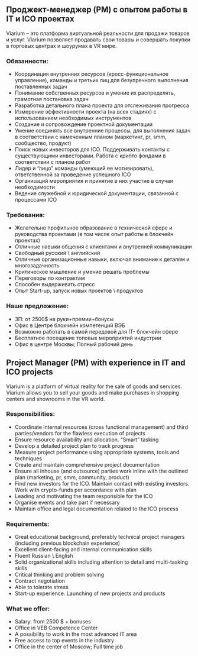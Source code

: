 ## Проджект-менеджер (PM) с опытом работы в IT и ICO проектах 

Viarium – это платформа виртуальной реальности для продажи товаров и услуг. Viarium позволяет продавать свои товары и совершать покупки в торговых центрах и шоурумах в VR мире.

### Обязанности:
- Координация внутренних ресурсов (кросс-функциональное управление), команды и третьих лиц  для безупречного выполнения поставленных задач 
- Понимание собственных ресурсов и умение их распределять, грамотная постановка задач
- Разработка детального плана проекта для отслеживания прогресса
- Измерение эффективности проекта (на всех стадиях) с использованием необходимых инструментов
- Создание и сопровождение проектной документации
- Умение соединять все внутренние процессы, для выполнения задач в соответствии с намеченным планом (маркетинг, pr, smm, сообщество, продукт)
- Поиск новых инвесторов для ICO. Поддерживать контакты с существующими инвесторами. Работа с крипто фондами в соответствии с планом работ
- Лидер и “лицо” команды (умеющий ее мотивировать), ответственной за проведение успешного ICO
- Организаций мероприятия и принятие в них участие в случаи необходимости
- Ведение служебной и юридической документации, связанной с процессами ICO

### Требования:
- Желательно профильное образование в технической сфере и руководства проектами (в том числе опыт работы в блокчейн проектах)
- Отличные навыки общения с клиентами и внутренней коммуникации
- Свободный русский \ английский
- Отличные организационные навыки, включая внимание к деталям и многозадачность
- Критическое мышление и умение решать проблемы
- Переговоры по контрактам
- Способен выдерживать стресс
- Опыт Start-up, запуск новых проектов \ продуктов

### Наше предложение:
- ЗП: от 2500$ на руки+премии+бонусы
- Офис в Центре блокчейн компетенций ВЭБ
- Возможно работать в самой передовой для IT- блокчейн сфере
- Бесплатное посещение топовых мероприятий индустрии
- Офис в центре Москвы; Полный рабочий день

## Project Manager (PM) with experience in IT and ICO projects

Viarium is a platform of virtual reality for the sale of goods and services. Viarium allows you to sell your goods and make purchases in shopping centers and showrooms in the VR world.

### Responsibilities:
- Coordinate internal resources (cross functional management) and third parties/vendors for the flawless execution of projects
- Ensure resource availability and allocation. “Smart” tasking
- Develop a detailed project plan to track progress
- Measure project performance using appropriate systems, tools and techniques
- Create and maintain comprehensive project documentation
- Ensure all inhouse (and outsource) parties work inline with the outlined plan (marketing, pr, smm, community, product)
- Find new investors for the ICO. Maintain contact with existing investors. Work with crypto-funds per accordance with plan
- Leading and motivating the team responsible for the ICO
- Organise events and take part if necessary
- Maintain office and legal documentation related to the ICO process

### Requirements:
- Great educational background, preferably technical project managers (including previous blockchain experience)
- Excellent client-facing and internal communication skills
- Fluent Russian \ English
- Solid organizational skills including attention to detail and multi-tasking skills
- Critical thinking and problem solving
- Contract negotiation
- Able to tolerate stress
- Start-up experience. Launching of new projects and products

### What we offer:
- Salary: from 2500 $  + bonuses
- Office in VEB Competence Center
- A possibility to work in the most advanced IT area
- Free access to top events in the industry
- Office in the center of Moscow; Full time job



